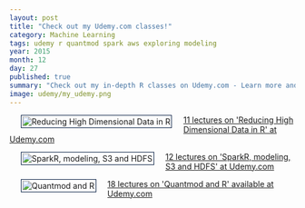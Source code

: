 ```yaml
---
layout: post
title: "Check out my Udemy.com classes!"
category: Machine Learning
tags: udemy r quantmod spark aws exploring modeling
year: 2015
month: 12
day: 27
published: true
summary: "Check out my in-depth R classes on Udemy.com - Learn more and support the Data Exploration and Machine Learning Walk-Throughs. Click link for latest discounts and coupons. Thanks for your support!"
image: udemy/my_udemy.png
---
```


<p style="text-align:center">
<p color:black"><img src="{{site.baseurl}}/img/reducing-dimensions-r-19.png" alt="Reducing High Dimensional Data in R" style='padding:2px; border:1px solid #021a40;' align="left" hspace="20"><a href='https://www.udemy.com/practical-data-science-reducing-high-dimensional-data-in-r/?couponCode=1111' target='_blank'>11 lectures on 'Reducing High Dimensional Data in R' at Udemy.com</a> </p>
</p>

<p style="text-align:center">
<p color:black"><img src="{{site.baseurl}}/img/spark-r.png" alt="SparkR, modeling, S3 and HDFS" style='padding:2px; border:1px solid #021a40;' align="left" hspace="20"><a href='https://www.udemy.com/supercharge-r-with-sparkr/?couponCode=1111' target='_blank'>12 lectures on 'SparkR, modeling, S3 and HDFS' at Udemy.com</a> </p>
</p>

<p style="text-align:center">
<p color:black"><img src="{{site.baseurl}}/img/quantmod-r.png" alt="Quantmod and R" style='padding:2px; border:1px solid #021a40;' align="left" hspace="20"><a href='https://www.udemy.com/practical-data-science-analyzing-stock-market-data-with-r/?couponCode=1111' target='_blank'>18 lectures on 'Quantmod and R' available at Udemy.com</a> </p>
</p>
 
